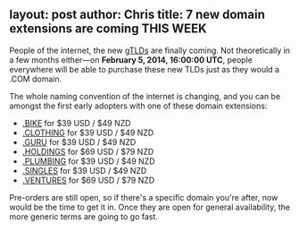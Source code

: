 layout: post
author: Chris
title: 7 new domain extensions are coming THIS WEEK
----

<!-- excerpt -->

People of the internet, the new [gTLDs](http://help.iwantmyname.com/customer/portal/articles/1425299-what-is-a-gtld-) are finally coming. Not theoretically in a few months either—on **February 5, 2014, 16:00:00 UTC**, people everywhere will be able to purchase these new TLDs just as they would a .COM domain. 

The whole naming convention of the internet is changing, and you can be amongst the first early adopters with one of these domain extensions:

<!-- /excerpt -->

+ [.BIKE](https://iwantmyname.com/domains/dot-bike) for $39 USD / $49 NZD
+ [.CLOTHING](https://iwantmyname.com/domains/dot-clothing) for $39 USD / $49 NZD
+ [.GURU](https://iwantmyname.com/domains/dot-guru) for $39 USD / $49 NZD
+ [.HOLDINGS](https://iwantmyname.com/domains/dot-holdings) for $69 USD / $79 NZD
+ [.PLUMBING](https://iwantmyname.com/domains/dot-plumbing) for $39 USD / $49 NZD
+ [.SINGLES](https://iwantmyname.com/domains/dot-singles) for $39 USD / $49 NZD
+ [.VENTURES](https://iwantmyname.com/domains/dot-ventures) for $69 USD / $79 NZD

Pre-orders are still open, so if there's a specific domain you're after, now would be the time to get it in. Once they are open for general availability, the more generic terms are going to go fast.